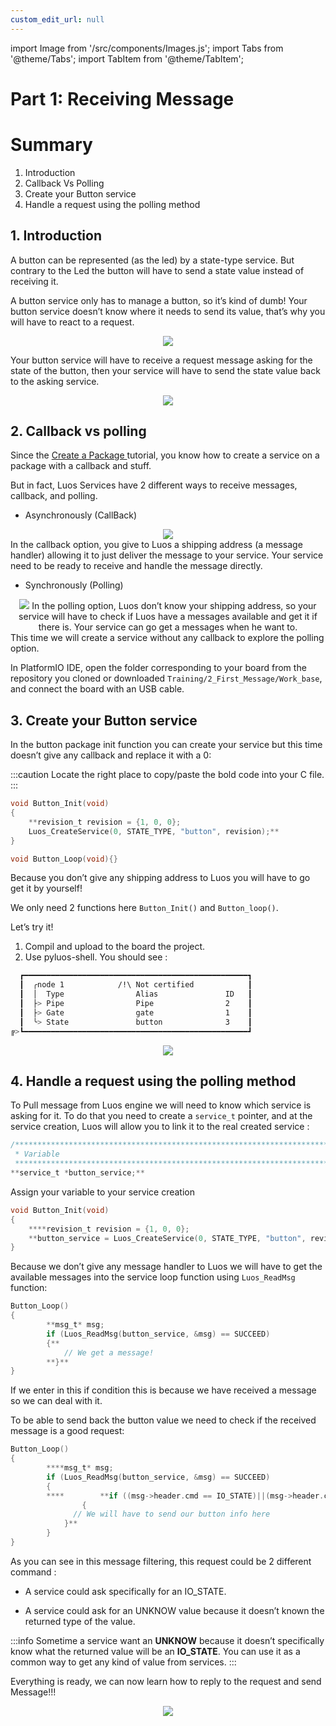 ```yaml
---
custom_edit_url: null
---
```


import Image from '/src/components/Images.js';
import Tabs from '@theme/Tabs';
import TabItem from '@theme/TabItem';

# Part 1: Receiving Message

# Summary

1. Introduction
2. Callback Vs Polling
3. Create your Button service
4. Handle a request using the polling method

## 1. Introduction

A button can be represented (as the led) by a state-type service. But contrary to the Led the button will have to send a state value instead of receiving it.

A button service only has to manage a button, so it’s kind of dumb! Your button service doesn’t know where it needs to send its value, that’s why you will have to react to a request.

<div align="center">
  <img src ="https://media.giphy.com/media/vRNpn8HOGmpOpPmS7g/giphy.gif" className="gif_tutorial"/>
</div>

Your button service will have to receive a request message asking for the state of the button, then your service will have to send the state value back to the asking service.

<div align="center">
  <Image src="/img/your-first-message/your-first-message-1.png" darkSrc="/img/your-first-message/your-first-message-1-dark.png"/>
</div>

## 2. Callback vs polling

Since the [Create a Package ](/tutorials/your-first-service/create-a-package) tutorial, you know how to create a service on a package with a callback and stuff.

But in fact, Luos Services have 2 different ways to receive messages, callback, and polling.

- Asynchronously (CallBack)
<div align="center">
  <Image src="/img/your-first-message/your-first-message-1-1.png" darkSrc="/img/your-first-message/your-first-message-1-1-dark.png"/>
</div>
In the callback option, you give to Luos a shipping address (a message handler) allowing it to just deliver the message to your service. Your service need to be ready to receive and handle the message directly.

- Synchronously (Polling)
<div align="center">
  <Image src="/img/your-first-message/your-first-message-1-2.png" darkSrc="/img/your-first-message/your-first-message-1-2-dark.png"/>
  In the polling option, Luos don’t know your shipping address, so your service will have to check if Luos have a messages available and get it if there is.
Your service can go get a messages when he want to.
</div>
This time we will create a service without any callback to explore the polling option.

In PlatformIO IDE, open the folder corresponding to your board from the repository you cloned or downloaded `Training/2_First_Message/Work_base`, and connect the board with an USB cable.

## 3. Create your Button service

In the button package init function you can create your service but this time doesn’t give any callback and replace it with a 0:

:::caution
Locate the right place to copy/paste the bold code into your C file.
:::

```c
void Button_Init(void)
{
    **revision_t revision = {1, 0, 0};
    Luos_CreateService(0, STATE_TYPE, "button", revision);**
}

void Button_Loop(void){}
```

Because you don’t give any shipping address to Luos you will have to go get it by yourself!

We only need 2 functions here `Button_Init()` and `Button_loop()`.

Let’s try it!

1. Compil and upload to the board the project.
2. Use pyluos-shell. You should see :

```bash
  ┏━━━━━━━━━━━━━━━━━━━━━━━━━━━━━━━━━━━━━━━━━━━━━━━━━━┓
  ┃  ╭node 1            /!\ Not certified            ┃
  ┃  │  Type                Alias               ID   ┃
  ┃  ├> Pipe                Pipe                2    ┃
  ┃  ├> Gate                gate                1    ┃
  ┃  ╰> State               button              3    ┃
╔>┗━━━━━━━━━━━━━━━━━━━━━━━━━━━━━━━━━━━━━━━━━━━━━━━━━━┛
```

<div align="center">
  <img src ="https://media.giphy.com/media/26u4lOMA8JKSnL9Uk/giphy.gif" className="gif_tutorial"/>
</div>

## 4. Handle a request using the polling method

To Pull message from Luos engine we will need to know which service is asking for it. To do that you need to create a `service_t` pointer, and at the service creation, Luos will allow you to link it to the real created service :

```c
/*******************************************************************************
 * Variable
 ******************************************************************************/
**service_t *button_service;**
```

Assign your variable to your service creation

```c
void Button_Init(void)
{
    ****revision_t revision = {1, 0, 0};
    **button_service = Luos_CreateService(0, STATE_TYPE, "button", revision);**
}
```

Because we don’t give any message handler to Luos we will have to get the available messages into the service loop function using `Luos_ReadMsg` function:

```c
Button_Loop()
{
		**msg_t* msg;
		if (Luos_ReadMsg(button_service, &msg) == SUCCEED)
		{**
			// We get a message!
		**}**
}
```

If we enter in this if condition this is because we have received a message so we can deal with it.

To be able to send back the button value we need to check if the received message is a good request:

```c
Button_Loop()
{
		****msg_t* msg;
		if (Luos_ReadMsg(button_service, &msg) == SUCCEED)
		{
		****		**if ((msg->header.cmd == IO_STATE)||(msg->header.cmd == UNKNOW)
				{
		      // We will have to send our button info here
		    }**
		}
}
```

As you can see in this message filtering, this request could be 2 different command :

- A service could ask specifically for an IO_STATE.

- A service could ask for an UNKNOW value because it doesn’t known the returned type of the value.

:::info
Sometime a service want an **UNKNOW** because it doesn’t specifically know what the returned value will be an **IO_STATE**. You can use it as a common way to get any kind of value from services.
:::

Everything is ready, we can now learn how to reply to the request and send Message!!!

<div align="center">
  <img src ="https://media.giphy.com/media/BpGWitbFZflfSUYuZ9/giphy.gif" className="gif_tutorial"/>
</div>
